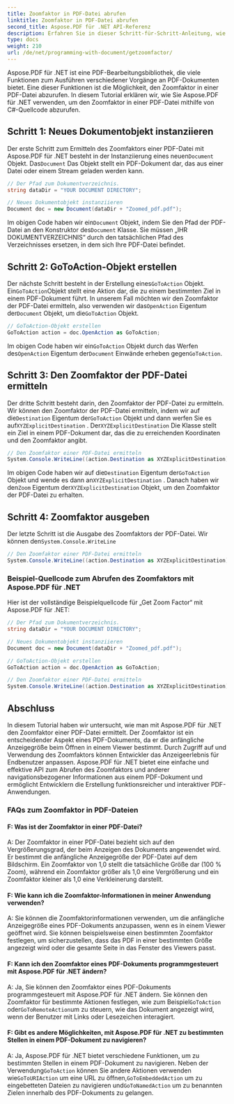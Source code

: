 ```yaml
---
title: Zoomfaktor in PDF-Datei abrufen
linktitle: Zoomfaktor in PDF-Datei abrufen
second_title: Aspose.PDF für .NET API-Referenz
description: Erfahren Sie in dieser Schritt-für-Schritt-Anleitung, wie Sie mit Aspose.PDF für .NET den Zoomfaktor in einer PDF-Datei erhalten.
type: docs
weight: 210
url: /de/net/programming-with-document/getzoomfactor/
---
```

Aspose.PDF für .NET ist eine PDF-Bearbeitungsbibliothek, die viele Funktionen zum Ausführen verschiedener Vorgänge an PDF-Dokumenten bietet. Eine dieser Funktionen ist die Möglichkeit, den Zoomfaktor in einer PDF-Datei abzurufen. In diesem Tutorial erklären wir, wie Sie Aspose.PDF für .NET verwenden, um den Zoomfaktor in einer PDF-Datei mithilfe von C#-Quellcode abzurufen.


## Schritt 1: Neues Dokumentobjekt instanziieren

 Der erste Schritt zum Ermitteln des Zoomfaktors einer PDF-Datei mit Aspose.PDF für .NET besteht in der Instanziierung eines neuen`Document` Objekt. Das`Document` Das Objekt stellt ein PDF-Dokument dar, das aus einer Datei oder einem Stream geladen werden kann.

```csharp
// Der Pfad zum Dokumentverzeichnis.
string dataDir = "YOUR DOCUMENT DIRECTORY";

// Neues Dokumentobjekt instanziieren
Document doc = new Document(dataDir + "Zoomed_pdf.pdf");
```

 Im obigen Code haben wir ein`Document` Objekt, indem Sie den Pfad der PDF-Datei an den Konstruktor des`Document` Klasse. Sie müssen „IHR DOKUMENTVERZEICHNIS“ durch den tatsächlichen Pfad des Verzeichnisses ersetzen, in dem sich Ihre PDF-Datei befindet.

## Schritt 2: GoToAction-Objekt erstellen

 Der nächste Schritt besteht in der Erstellung eines`GoToAction` Objekt. Ein`GoToAction`Objekt stellt eine Aktion dar, die zu einem bestimmten Ziel in einem PDF-Dokument führt. In unserem Fall möchten wir den Zoomfaktor der PDF-Datei ermitteln, also verwenden wir das`OpenAction` Eigentum der`Document` Objekt, um die`GoToAction` Objekt.

```csharp
// GoToAction-Objekt erstellen
GoToAction action = doc.OpenAction as GoToAction;
```

 Im obigen Code haben wir ein`GoToAction` Objekt durch das Werfen des`OpenAction` Eigentum der`Document` Einwände erheben gegen`GoToAction`.

## Schritt 3: Den Zoomfaktor der PDF-Datei ermitteln

 Der dritte Schritt besteht darin, den Zoomfaktor der PDF-Datei zu ermitteln. Wir können den Zoomfaktor der PDF-Datei ermitteln, indem wir auf die`Destination` Eigentum der`GoToAction` Objekt und dann werfen Sie es auf`XYZExplicitDestination` . Der`XYZExplicitDestination` Die Klasse stellt ein Ziel in einem PDF-Dokument dar, das die zu erreichenden Koordinaten und den Zoomfaktor angibt.

```csharp
// Den Zoomfaktor einer PDF-Datei ermitteln
System.Console.WriteLine((action.Destination as XYZExplicitDestination).Zoom); // Dokument-Zoomwert;
```

 Im obigen Code haben wir auf die`Destination` Eigentum der`GoToAction` Objekt und wende es dann an`XYZExplicitDestination` . Danach haben wir den`Zoom` Eigentum der`XYZExplicitDestination` Objekt, um den Zoomfaktor der PDF-Datei zu erhalten.

## Schritt 4: Zoomfaktor ausgeben

 Der letzte Schritt ist die Ausgabe des Zoomfaktors der PDF-Datei. Wir können den`System.Console.WriteLine`

```csharp
// Den Zoomfaktor einer PDF-Datei ermitteln
System.Console.WriteLine((action.Destination as XYZExplicitDestination).Zoom); // Dokument-Zoomwert;
```        

### Beispiel-Quellcode zum Abrufen des Zoomfaktors mit Aspose.PDF für .NET

Hier ist der vollständige Beispielquellcode für „Get Zoom Factor“ mit Aspose.PDF für .NET:

```csharp
// Der Pfad zum Dokumentverzeichnis.
string dataDir = "YOUR DOCUMENT DIRECTORY";

// Neues Dokumentobjekt instanziieren
Document doc = new Document(dataDir + "Zoomed_pdf.pdf");

// GoToAction-Objekt erstellen
GoToAction action = doc.OpenAction as GoToAction;

// Den Zoomfaktor einer PDF-Datei ermitteln
System.Console.WriteLine((action.Destination as XYZExplicitDestination).Zoom); // Dokument-Zoomwert;
```

## Abschluss

In diesem Tutorial haben wir untersucht, wie man mit Aspose.PDF für .NET den Zoomfaktor einer PDF-Datei ermittelt. Der Zoomfaktor ist ein entscheidender Aspekt eines PDF-Dokuments, da er die anfängliche Anzeigegröße beim Öffnen in einem Viewer bestimmt. Durch Zugriff auf und Verwendung des Zoomfaktors können Entwickler das Anzeigeerlebnis für Endbenutzer anpassen. Aspose.PDF für .NET bietet eine einfache und effektive API zum Abrufen des Zoomfaktors und anderer navigationsbezogener Informationen aus einem PDF-Dokument und ermöglicht Entwicklern die Erstellung funktionsreicher und interaktiver PDF-Anwendungen.

### FAQs zum Zoomfaktor in PDF-Dateien

#### F: Was ist der Zoomfaktor in einer PDF-Datei?

A: Der Zoomfaktor in einer PDF-Datei bezieht sich auf den Vergrößerungsgrad, der beim Anzeigen des Dokuments angewendet wird. Er bestimmt die anfängliche Anzeigegröße der PDF-Datei auf dem Bildschirm. Ein Zoomfaktor von 1,0 stellt die tatsächliche Größe dar (100 % Zoom), während ein Zoomfaktor größer als 1,0 eine Vergrößerung und ein Zoomfaktor kleiner als 1,0 eine Verkleinerung darstellt.

#### F: Wie kann ich die Zoomfaktor-Informationen in meiner Anwendung verwenden?

A: Sie können die Zoomfaktorinformationen verwenden, um die anfängliche Anzeigegröße eines PDF-Dokuments anzupassen, wenn es in einem Viewer geöffnet wird. Sie können beispielsweise einen bestimmten Zoomfaktor festlegen, um sicherzustellen, dass das PDF in einer bestimmten Größe angezeigt wird oder die gesamte Seite in das Fenster des Viewers passt.

#### F: Kann ich den Zoomfaktor eines PDF-Dokuments programmgesteuert mit Aspose.PDF für .NET ändern?

 A: Ja, Sie können den Zoomfaktor eines PDF-Dokuments programmgesteuert mit Aspose.PDF für .NET ändern. Sie können den Zoomfaktor für bestimmte Aktionen festlegen, wie zum Beispiel`GoToAction` oder`GoToRemoteAction`um zu steuern, wie das Dokument angezeigt wird, wenn der Benutzer mit Links oder Lesezeichen interagiert.

#### F: Gibt es andere Möglichkeiten, mit Aspose.PDF für .NET zu bestimmten Stellen in einem PDF-Dokument zu navigieren?

 A: Ja, Aspose.PDF für .NET bietet verschiedene Funktionen, um zu bestimmten Stellen in einem PDF-Dokument zu navigieren. Neben der Verwendung`GoToAction` können Sie andere Aktionen verwenden wie`GoToURIAction` um eine URL zu öffnen,`GoToEmbeddedAction` um zu eingebetteten Dateien zu navigieren und`GoToNamedAction` um zu benannten Zielen innerhalb des PDF-Dokuments zu gelangen.